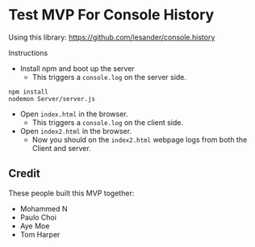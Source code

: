 # Test MVP For Console History

Using this library: https://github.com/lesander/console.history

Instructions

- Install npm and boot up the server
  - This triggers a `console.log` on the server side.
```
npm install
nodemon Server/server.js
```
- Open `index.html` in the browser.
  - This triggers a `console.log` on the client side.
- Open `index2.html` in the browser.
  - Now you should on the `index2.html` webpage logs from both the Client and server.

## Credit

These people built this MVP together:

- Mohammed N
- Paulo Choi
- Aye Moe
- Tom Harper

